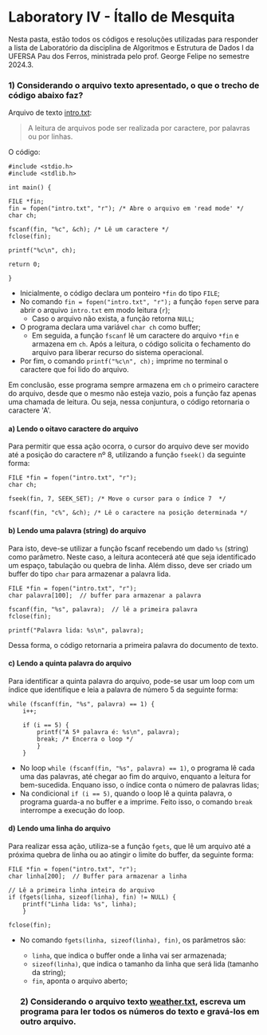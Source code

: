 # Laboratory IV - Ítallo de Mesquita

Nesta pasta, estão todos os códigos e resoluções utilizadas para responder a lista de Laboratório da disciplina de Algoritmos e Estrutura de Dados I da UFERSA Pau dos Ferros, ministrada pelo prof. George Felipe no semestre 2024.3.


### 1) Considerando o arquivo texto apresentado, o que o trecho de código abaixo faz?

Arquivo de texto [intro.txt](text_files/intro.txt):
> A leitura de arquivos pode ser realizada por caractere, por palavras ou por linhas.

O código:
```
#include <stdio.h>
#include <stdlib.h>

int main() {

FILE *fin;
fin = fopen("intro.txt", "r"); /* Abre o arquivo em 'read mode' */
char ch;

fscanf(fin, "%c", &ch); /* Lê um caractere */
fclose(fin);

printf("%c\n", ch);

return 0;

}
```

- Inicialmente, o código declara um ponteiro `*fin` do tipo `FILE`;
- No comando `fin = fopen("intro.txt", "r");` a função `fopen` serve para abrir o arquivo `intro.txt` em modo leitura (`r`);
    - Caso o arquivo não exista, a função retorna `NULL`;
- O programa declara uma variável `char ch` como buffer;
    - Em seguida, a função `fscanf` lê um caractere do arquivo `*fin` e armazena em `ch`. Após a leitura, o código solicita o fechamento do arquivo para liberar recurso do sistema operacional.
- Por fim, o comando `printf("%c\n", ch);` imprime no terminal o caractere que foi lido do arquivo.

Em conclusão, esse programa sempre armazena em `ch` o primeiro caractere do arquivo, desde que o mesmo não esteja vazio, pois a função faz apenas uma chamada de leitura. Ou seja, nessa conjuntura, o código retornaria o caractere 'A'.

#### a) Lendo o oitavo caractere do arquivo

Para permitir que essa ação ocorra, o cursor do arquivo deve ser movido até a posição do caractere nº 8, utilizando a função `fseek()` da seguinte forma:

```
FILE *fin = fopen("intro.txt", "r");
char ch;

fseek(fin, 7, SEEK_SET); /* Move o cursor para o índice 7  */

fscanf(fin, "c%", &ch); /* Lê o caractere na posição determinada */
```

#### b) Lendo uma palavra (string) do arquivo

Para isto, deve-se utilizar a função fscanf recebendo um dado `%s` (string) como parâmetro. Neste caso, a leitura acontecerá até que seja identificado um espaço, tabulação ou quebra de linha.
Além disso, deve ser criado um buffer do tipo `char` para armazenar a palavra lida.

```
FILE *fin = fopen("intro.txt", "r");
char palavra[100];  // buffer para armazenar a palavra

fscanf(fin, "%s", palavra);  // lê a primeira palavra
fclose(fin);

printf("Palavra lida: %s\n", palavra);
```

Dessa forma, o código retornaria a primeira palavra do documento de texto.

#### c) Lendo a quinta palavra do arquivo

Para identificar a quinta palavra do arquivo, pode-se usar um loop com um índice que identifique e leia a palavra de número 5 da seguinte forma:

```
while (fscanf(fin, "%s", palavra) == 1) {
    i++;

    if (i == 5) {
        printf("A 5ª palavra é: %s\n", palavra);
        break; /* Encerra o loop */
        }
    }
```

- No loop `while (fscanf(fin, "%s", palavra) == 1)`, o programa lê cada uma das palavras, até chegar ao fim do arquivo, enquanto a leitura for bem-sucedida. Enquano isso, o índice conta o número de palavras lidas;
- Na condicional `if (i == 5)`, quando o loop lê a quinta palavra, o programa guarda-a no buffer e a imprime. Feito isso, o comando `break` interrompe a execução do loop.

#### d) Lendo uma linha do arquivo

Para realizar essa ação, utiliza-se a função `fgets`, que lê um arquivo até a próxima quebra de linha ou ao atingir o limite do buffer, da seguinte forma:

```
FILE *fin = fopen("intro.txt", "r");
char linha[200];  // Buffer para armazenar a linha

// Lê a primeira linha inteira do arquivo
if (fgets(linha, sizeof(linha), fin) != NULL) {
    printf("Linha lida: %s", linha);
    }

fclose(fin);
```

- No comando `fgets(linha, sizeof(linha), fin)`, os parâmetros são:
    - `linha`, que indica o buffer onde a linha vai ser armazenada;
    - `sizeof(linha)`, que indica o tamanho da linha que será lida (tamanho da string);
    - `fin`, aponta o arquivo aberto;

    ### 2) Considerando o arquivo texto [weather.txt](text_files/intro.txt), escreva um programa para ler todos os números do texto e gravá-los em outro arquivo.